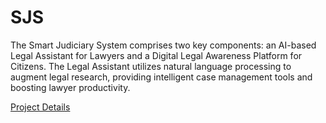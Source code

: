 # SJS

The Smart Judiciary System comprises two key components: an AI-based Legal Assistant for Lawyers and a Digital Legal Awareness Platform for Citizens. The Legal Assistant utilizes natural language processing to augment legal research, providing intelligent case management tools and boosting lawyer productivity.

[Project Details](Readme.pdf)
